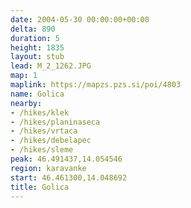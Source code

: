 ```yaml
---
date: 2004-05-30 00:00:00+00:00
delta: 890
duration: 5
height: 1835
layout: stub
lead: M_2_1262.JPG
map: 1
maplink: https://mapzs.pzs.si/poi/4803
name: Golica
nearby:
- /hikes/klek
- /hikes/planinaseca
- /hikes/vrtaca
- /hikes/debelapec
- /hikes/sleme
peak: 46.491437,14.054546
region: karavanke
start: 46.461300,14.048692
title: Golica
---
```

